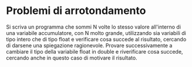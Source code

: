 # Problemi di arrotondamento

Si scriva un programma che sommi N volte lo stesso valore all'interno di una variabile accumulatore, con N molto grande, utilizzando sia variabili di tipo intero che di tipo float e verificare cosa succede al risultato, cercando di darsene una spiegazione ragionevole.
Provare successivamente a cambiare il tipo della variabile float in double e riverificare cosa succede, cercando anche in questo caso di motivare il risultato.
